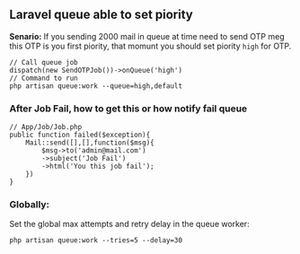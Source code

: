 ## Laravel queue able to set piority

**Senario:**
If you sending 2000 mail in queue at time need to send OTP meg this OTP is you first piority, that momunt you should set piority `high` for OTP.

```
// Call queue job
dispatch(new SendOTPJob())->onQueue('high')
// Command to run
php artisan queue:work --queue=high,default
```

### After Job Fail, how to get this or how notify fail queue

```
// App/Job/Job.php
public function failed($exception){
    Mail::send([],[],function($msg){
        $msg->to('admin@mail.com')
        ->subject('Job Fail')
        ->html('You this job fail');
    })
}
```

### Globally:

Set the global max attempts and retry delay in the queue worker:

```
php artisan queue:work --tries=5 --delay=30
```
